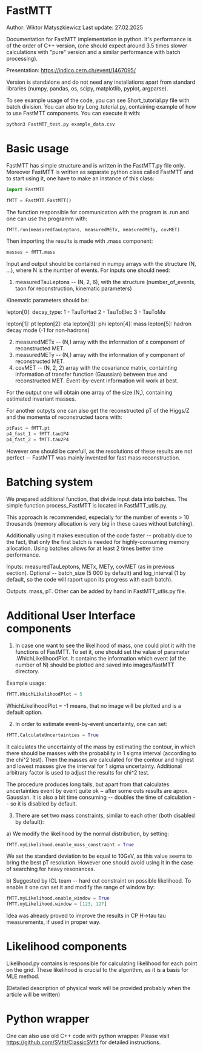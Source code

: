 # FastMTT

Author: Wiktor Matyszkiewicz
Last update: 27.02.2025

Documentation for FastMTT implementation in python. It's performance is of the order of C++ version, (one should expect around 3.5 times slower calculations with "pure" version and a similar performance with batch processing).

Presentation: https://indico.cern.ch/event/1467095/

Version is standalone and do not need any installations apart from standard libraries (numpy, pandas, os, scipy, matplotlib, pyplot, argparse).

To see example usage of the code, you can see Short_tutorial.py file with batch division. You can also try Long_tutorial.py, containing example of how to use FastMTT components. You can execute it with:

```python
python3 FastMTT_test.py example_data.csv
```

# Basic usage

FastMTT has simple structure and is written in the FastMTT.py file only.
Moreover FastMTT is written as separate python class called FastMTT and to start using it, one have to make an instance of this class:

 ```python
import FastMTT

fMTT = FastMTT.FastMTT()
 ```

The function responsible for communication with the program is .run and one can use the programm with:
```python
fMTT.run(measuredTauLeptons, measuredMETx, measuredMETy, covMET)
```

Then importing the results is made with .mass component:

```python
masses = fMTT.mass
```

Input and output should be contained in numpy arrays with the structure (N, ...), where N is the number of events. For inputs one should need:

1) measuredTauLeptons -- (N, 2, 6), with the structure (number_of_events, taon for reconstruction, kinematic parameters)

Kinematic parameters should be:

lepton[0]: decay_type:
1 - TauToHad
2 - TauToElec
3 - TauToMu

lepton[1]: pt
lepton[2]: eta
lepton[3]: phi
lepton[4]: mass
lepton[5]: hadron decay mode (-1 for non-hadrons)

2) measuredMETx -- (N,) array with the information of x component of reconstructed MET.
3) measuredMETy -- (N,) array with the information of y component of reconstructed MET.
4) covMET -- (N, 2, 2) array with the covariance matrix, containting information of transfer function (Gaussian) between true and reconstructed MET. Event-by-event information will work at best.

For the output one will obtain one array of the size (N,), containing estimated invariant masses.

For another outpyts one can also get the reconstructed pT of the Higgs/Z and the momenta of reconstructed taons with:

```python
ptFast = fMTT.pt
p4_fast_1 = fMTT.tau1P4
p4_fast_2 = fMTT.tau2P4
```

However one should be carefull, as the resolutions of these results are not perfect -- FastMTT was mainly invented for fast mass reconstruction.

# Batching system

We prepared additional function, that divide input data into batches. The simple function process_FastMTT is located in FastMTT_utils.py.

This approach is recommended, especially for the number of events > 10 thousands (memory allocation is very big in these cases without batching).

Additionally using it makes execution of the code faster -- probably due to the fact, that only the first batch is needed for highly-consuming memory allocation. Using batches allows for at least 2 times better time performance.

Inputs: measuredTauLeptons, METx, METy, covMET (as in previous section). Optional -- batch_size (5 000 by default) and log_interval (1 by default, so the code will raport upon its progress with each batch).

Outputs: mass, pT. Other can be added by hand in FastMTT_utlis.py file.

# Additional User Interface components

1) In case one want to see the likelihood of mass, one could plot it with the functions of FastMTT.
To set it, one should set the value of parameter .WhichLikelihoodPlot. It contains the information which event (of the number of N) should be plotted and saved into images/fastMTT directory.

Example usage:

```python
fMTT.WhichLikelihoodPlot = 5
```

WhichLikelihoodPlot = -1 means, that no image will be plotted and is a default option.

2) In order to estimate event-by-event uncertainty, one can set:

```python
fMTT.CalculateUncertainties = True
```

It calculates the uncertainty of the mass by estimating the contour, in which there should be masses with the probability in 1 sigma interval (according to the chi^2 test). Then the masses are calculated for the contour and highest and lowest masses give the interval for 1 sigma uncertainty. Additional arbitrary factor is used to adjust the results for chi^2 test.

The procedure produces long tails, but apart from that calculates uncertainties event by event quite ok ~ after some cuts results are aprox. Gaussian. It is also a bit time consuming -- doubles the time of calculation -- so it is disabled by default.

3) There are set two mass constraints, similar to each other (both disabled by default):

a) We modify the likelihood by the normal distribution, by setting:

```python
fMTT.myLikelihood.enable_mass_constraint = True
```
We set the standard deviation to be equal to 10GeV, as this value seems to bring the best pT resolution. However one should avoid using it in the case of searching for heavy resonances.

b) Suggested by ICL team -- hard cut constraint on possible likelihood. To enable it one can set it and modify the range of window by:

```python
fMTT.myLikelihood.enable_window = True
fMTT.myLikelihood.window = [123, 127]
```

Idea was already proved to improve the results in CP H->tau tau measurements, if used in proper way.

# Likelihood components

Likelihood.py contains is responsible for calculating likelihood for each point on the grid. These likelihood is crucial to the algorithm, as it is a basis for MLE method.

(Detailed description of physical work will be provided probably when the article will be written)

# Python wrapper

One can also use old C++ code with python wrapper. Please visit https://github.com/SVfit/ClassicSVfit for detailed instructions.





